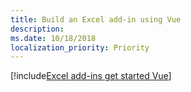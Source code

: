 ```yaml
---
title: Build an Excel add-in using Vue
description: 
ms.date: 10/18/2018
localization_priority: Priority
---
```


[!include[Excel add-ins get started Vue](../includes/file-get-started-excel-vue.md)]
